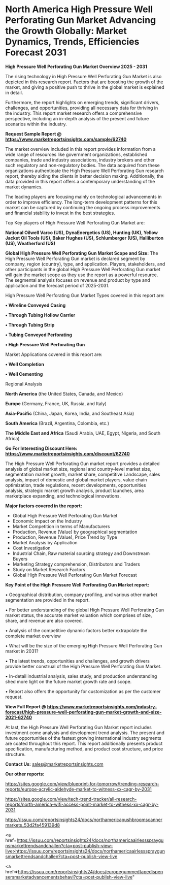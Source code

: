 # North America High Pressure Well Perforating Gun Market Advancing the Growth Globally: Market Dynamics, Trends, Efficiencies Forecast 2031

<Strong> High Pressure Well Perforating Gun Market Overview 2025 - 2031</strong>

The rising technology in High Pressure Well Perforating Gun Market is also depicted in this research report. Factors that are boosting the growth of the market, and giving a positive push to thrive in the global market is explained in detail.

Furthermore, the report highlights on emerging trends, significant drivers, challenges, and opportunities, providing all necessary data for thriving in the industry. This report market research offers a comprehensive perspective, including an in-depth analysis of the present and future scenarios within the industry.

<strong>Request Sample Report @ <a href=https://www.marketreportsinsights.com/sample/62740>https://www.marketreportsinsights.com/sample/62740</a></strong>

The market overview included in this report provides information from a wide range of resources like government organizations, established companies, trade and industry associations, industry brokers and other such regulatory and non-regulatory bodies. The data acquired from these organizations authenticate the High Pressure Well Perforating Gun research report, thereby aiding the clients in better decision making. Additionally, the data provided in this report offers a contemporary understanding of the market dynamics.

The leading players are focusing mainly on technological advancements in order to improve efficiency. The long-term development patterns for this market can be captured by continuing the ongoing process improvements and financial stability to invest in the best strategies.

Top Key players of High Pressure Well Perforating Gun Market are:

<strong>National Oilwell Varco (US), DynaEnergetics (US), Hunting (UK), Yellow Jacket Oil Tools (US), Baker Hughes (US), Schlumberger (US), Halliburton (US), Weatherford (US)</strong>

<strong><b>Global High Pressure Well Perforating Gun Market Scope and Size:</b></strong>
The High Pressure Well Perforating Gun market is declared segment by company, region (country), type, and application. Players, stakeholders, and other participants in the global High Pressure Well Perforating Gun market will gain the market scope as they use the report as a powerful resource. The segmental analysis focuses on revenue and product by type and application and the forecast period of 2025-2031.

High Pressure Well Perforating Gun Market Types covered in this report are:

<strong>• Wireline Conveyed Casing

• Through Tubing Hollow Carrier

• Through Tubing Strip

• Tubing Conveyed Perforating

• High Pressure Well Perforating Gun</strong>

Market Applications covered in this report are:

<strong>• Well Completion

• Well Cementing</strong> 

Regional Analysis

<strong>North America</strong> (the United States, Canada, and Mexico)

<strong>Europe</strong> (Germany, France, UK, Russia, and Italy)

<strong>Asia-Pacific</strong> (China, Japan, Korea, India, and Southeast Asia)

<strong>South America</strong> (Brazil, Argentina, Colombia, etc.)

<strong>The Middle East and Africa</strong> (Saudi Arabia, UAE, Egypt, Nigeria, and South Africa)

<strong>Go For Interesting Discount Here: <a href=https://www.marketreportsinsights.com/discount/62740>https://www.marketreportsinsights.com/discount/62740</a></strong>

The High Pressure Well Perforating Gun market report provides a detailed analysis of global market size, regional and country-level market size, segmentation market growth, market share, competitive Landscape, sales analysis, impact of domestic and global market players, value chain optimization, trade regulations, recent developments, opportunities analysis, strategic market growth analysis, product launches, area marketplace expanding, and technological innovations.

<strong><b>Major factors covered in the report:</b></strong>
<ul>
  <li>Global High Pressure Well Perforating Gun Market </li>
  <li>Economic Impact on the Industry</li>
  <li>Market Competition in terms of Manufacturers</li>
  <li>Production, Revenue (Value) by geographical segmentation</li>
  <li>Production, Revenue (Value), Price Trend by Type</li>
  <li>Market Analysis by Application</li>
  <li>Cost Investigation</li>
  <li>Industrial Chain, Raw material sourcing strategy and Downstream Buyers</li>
  <li>Marketing Strategy comprehension, Distributors and Traders</li>
  <li>Study on Market Research Factors</li>
  <li>Global High Pressure Well Perforating Gun Market Forecast</li>
</ul>

<strong><b>Key Point of the High Pressure Well Perforating Gun Market report:</b></strong>

• Geographical distribution, company profiling, and various other market segmentation are provided in the report.

• For better understanding of the global High Pressure Well Perforating Gun market status, the accurate market valuation which comprises of size, share, and revenue are also covered.

• Analysis of the competitive dynamic factors better extrapolate the complete market overview

• What will be the size of the emerging High Pressure Well Perforating Gun market in 2031?

• The latest trends, opportunities and challenges, and growth drivers provide better construal of the High Pressure Well Perforating Gun Market.

• In-detail industrial analysis, sales study, and production understanding shed more light on the future market growth rate and scope.

• Report also offers the opportunity for customization as per the customer request.

<strong><b>View Full Report @ <a href=https://www.marketreportsinsights.com/industry-forecast/high-pressure-well-perforating-gun-market-growth-and-size-2021-62740>https://www.marketreportsinsights.com/industry-forecast/high-pressure-well-perforating-gun-market-growth-and-size-2021-62740</a></b></strong>


At last, the High Pressure Well Perforating Gun Market report includes investment come analysis and development trend analysis. The present and future opportunities of the fastest growing international industry segments are coated throughout this report. This report additionally presents product specification, manufacturing method, and product cost structure, and price structure.

<strong>Contact Us:</strong>
sales@marketreportsinsights.com

<strong>Our other reports:</strong>

<a href=https://sites.google.com/view/blueprint-for-tomorrow/trending-research-reports/europe-acrylic-aldehyde-market-to-witness-xx-cagr-by-2031>https://sites.google.com/view/blueprint-for-tomorrow/trending-research-reports/europe-acrylic-aldehyde-market-to-witness-xx-cagr-by-2031</a>

<a href=https://sites.google.com/view/tech-trend-tracker/all-research-reports/north-america-wifi-access-point-market-to-witness-xx-cagr-by-2031>https://sites.google.com/view/tech-trend-tracker/all-research-reports/north-america-wifi-access-point-market-to-witness-xx-cagr-by-2031</a>

<a href=https://issuu.com/reportsinsights24/docs/northamericapushbroomscannermarkets_53d2fa459139d8>https://issuu.com/reportsinsights24/docs/northamericapushbroomscannermarkets_53d2fa459139d8</a>

<a href=https://issuu.com/reportsinsights24/docs/northamericaairlessspraygunsmarkettrendsandchallen?cta=post-publish-view-live>https://issuu.com/reportsinsights24/docs/northamericaairlessspraygunsmarkettrendsandchallen?cta=post-publish-view-live</a>

<a href=>https://issuu.com/reportsinsights24/docs/europegummedtapedispensersmarketadvancementsbehavi?cta=post-publish-view-live</a>"
